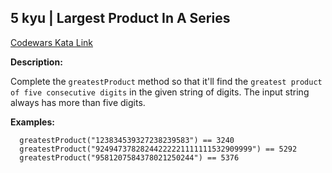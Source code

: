 ## 5 kyu | Largest Product In A Series
[Codewars Kata Link](https://www.codewars.com/kata/529872bdd0f550a06b00026e/train/javascript)

**Description:**

Complete the `greatestProduct` method so that it'll find the `greatest product of five consecutive digits` in the given string of digits.
The input string always has more than five digits.

**Examples:**
```
  greatestProduct("123834539327238239583") == 3240
  greatestProduct("92494737828244222221111111532909999") == 5292
  greatestProduct("9581207584378021250244") == 5376
```